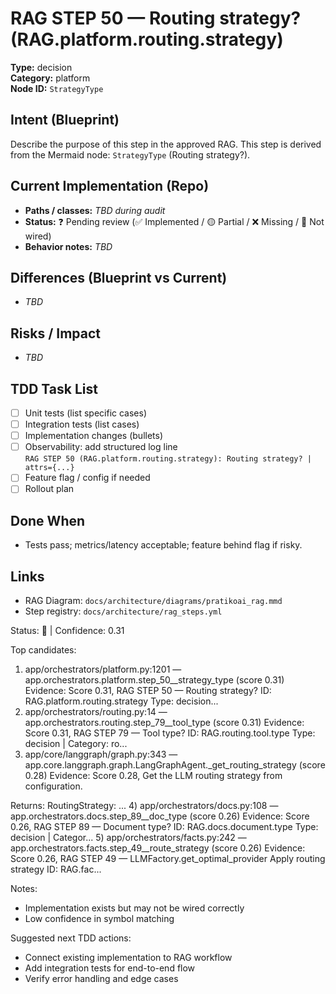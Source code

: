 # RAG STEP 50 — Routing strategy? (RAG.platform.routing.strategy)

**Type:** decision  
**Category:** platform  
**Node ID:** `StrategyType`

## Intent (Blueprint)
Describe the purpose of this step in the approved RAG. This step is derived from the Mermaid node: `StrategyType` (Routing strategy?).

## Current Implementation (Repo)
- **Paths / classes:** _TBD during audit_
- **Status:** ❓ Pending review (✅ Implemented / 🟡 Partial / ❌ Missing / 🔌 Not wired)
- **Behavior notes:** _TBD_

## Differences (Blueprint vs Current)
- _TBD_

## Risks / Impact
- _TBD_

## TDD Task List
- [ ] Unit tests (list specific cases)
- [ ] Integration tests (list cases)
- [ ] Implementation changes (bullets)
- [ ] Observability: add structured log line  
  `RAG STEP 50 (RAG.platform.routing.strategy): Routing strategy? | attrs={...}`
- [ ] Feature flag / config if needed
- [ ] Rollout plan

## Done When
- Tests pass; metrics/latency acceptable; feature behind flag if risky.

## Links
- RAG Diagram: `docs/architecture/diagrams/pratikoai_rag.mmd`
- Step registry: `docs/architecture/rag_steps.yml`


<!-- AUTO-AUDIT:BEGIN -->
Status: 🔌  |  Confidence: 0.31

Top candidates:
1) app/orchestrators/platform.py:1201 — app.orchestrators.platform.step_50__strategy_type (score 0.31)
   Evidence: Score 0.31, RAG STEP 50 — Routing strategy?
ID: RAG.platform.routing.strategy
Type: decision...
2) app/orchestrators/routing.py:14 — app.orchestrators.routing.step_79__tool_type (score 0.31)
   Evidence: Score 0.31, RAG STEP 79 — Tool type?
ID: RAG.routing.tool.type
Type: decision | Category: ro...
3) app/core/langgraph/graph.py:343 — app.core.langgraph.graph.LangGraphAgent._get_routing_strategy (score 0.28)
   Evidence: Score 0.28, Get the LLM routing strategy from configuration.

Returns:
    RoutingStrategy: ...
4) app/orchestrators/docs.py:108 — app.orchestrators.docs.step_89__doc_type (score 0.26)
   Evidence: Score 0.26, RAG STEP 89 — Document type?
ID: RAG.docs.document.type
Type: decision | Categor...
5) app/orchestrators/facts.py:242 — app.orchestrators.facts.step_49__route_strategy (score 0.26)
   Evidence: Score 0.26, RAG STEP 49 — LLMFactory.get_optimal_provider Apply routing strategy
ID: RAG.fac...

Notes:
- Implementation exists but may not be wired correctly
- Low confidence in symbol matching

Suggested next TDD actions:
- Connect existing implementation to RAG workflow
- Add integration tests for end-to-end flow
- Verify error handling and edge cases
<!-- AUTO-AUDIT:END -->